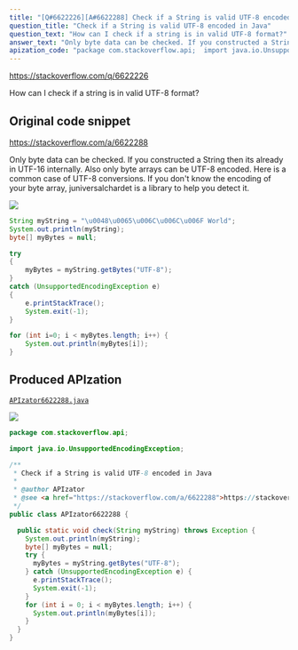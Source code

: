 ```yaml
---
title: "[Q#6622226][A#6622288] Check if a String is valid UTF-8 encoded in Java"
question_title: "Check if a String is valid UTF-8 encoded in Java"
question_text: "How can I check if a string is in valid UTF-8 format?"
answer_text: "Only byte data can be checked. If you constructed a String then its already in UTF-16 internally. Also only byte arrays can be UTF-8 encoded. Here is a common case of UTF-8 conversions. If you don't know the encoding of your byte array, juniversalchardet is a library to help you detect it."
apization_code: "package com.stackoverflow.api;  import java.io.UnsupportedEncodingException;  /**  * Check if a String is valid UTF-8 encoded in Java  *  * @author APIzator  * @see <a href=\"https://stackoverflow.com/a/6622288\">https://stackoverflow.com/a/6622288</a>  */ public class APIzator6622288 {    public static void check(String myString) throws Exception {     System.out.println(myString);     byte[] myBytes = null;     try {       myBytes = myString.getBytes(\"UTF-8\");     } catch (UnsupportedEncodingException e) {       e.printStackTrace();       System.exit(-1);     }     for (int i = 0; i < myBytes.length; i++) {       System.out.println(myBytes[i]);     }   } }"
---
```


https://stackoverflow.com/q/6622226

How can I check if a string is in valid UTF-8 format?



## Original code snippet

https://stackoverflow.com/a/6622288

Only byte data can be checked. If you constructed a String then its already in UTF-16 internally.
Also only byte arrays can be UTF-8 encoded.
Here is a common case of UTF-8 conversions.
If you don&#x27;t know the encoding of your byte array, juniversalchardet is a library to help you detect it.

<div class="code-logo"><img src="/stackoverflow.png" /></div>

```java
String myString = "\u0048\u0065\u006C\u006C\u006F World";
System.out.println(myString);
byte[] myBytes = null;

try 
{
    myBytes = myString.getBytes("UTF-8");
} 
catch (UnsupportedEncodingException e)
{
    e.printStackTrace();
    System.exit(-1);
}

for (int i=0; i < myBytes.length; i++) {
    System.out.println(myBytes[i]);
}
```

## Produced APIzation

[`APIzator6622288.java`](https://github.com/pasqualesalza/apization/raw/main/data/search/APIzator6622288.java)

<div class="code-logo"><img src="/apizator.png" /></div>

```java
package com.stackoverflow.api;

import java.io.UnsupportedEncodingException;

/**
 * Check if a String is valid UTF-8 encoded in Java
 *
 * @author APIzator
 * @see <a href="https://stackoverflow.com/a/6622288">https://stackoverflow.com/a/6622288</a>
 */
public class APIzator6622288 {

  public static void check(String myString) throws Exception {
    System.out.println(myString);
    byte[] myBytes = null;
    try {
      myBytes = myString.getBytes("UTF-8");
    } catch (UnsupportedEncodingException e) {
      e.printStackTrace();
      System.exit(-1);
    }
    for (int i = 0; i < myBytes.length; i++) {
      System.out.println(myBytes[i]);
    }
  }
}

```